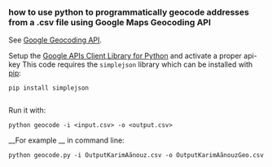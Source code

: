 ### how to use python to programmatically geocode addresses from a .csv file using Google Maps Geocoding API
See [Google Geocoding API](https://developers.google.com/maps/documentation/geocoding/intro).

Setup the [Google APIs Client Library for Python](https://developers.google.com/api-client-library/python/start/get_started) and activate a proper api-key
This code requires the  `simplejson`   library which can be installed with [pip](https://pypi.python.org/pypi/pip):

```
pip install simplejson


```   

Run it with:  

```
python geocode -i <input.csv> -o <output.csv>

```
__For example  __
in command line:

```
python geocode.py -i OutputKarimAãnouz.csv -o OutputKarimAãnouzGeo.csv

```